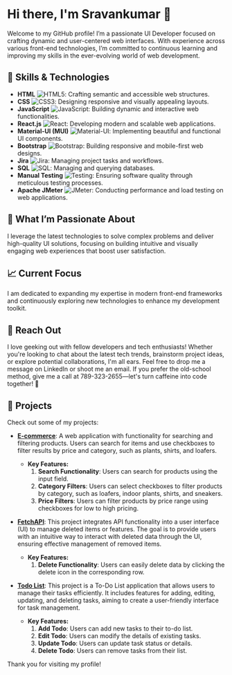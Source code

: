 # Hi there, I'm Sravankumar 👋

Welcome to my GitHub profile! I’m a passionate UI Developer focused on crafting dynamic and user-centered web interfaces. With experience across various front-end technologies, I’m committed to continuous learning and improving my skills in the ever-evolving world of web development.

## 🚀 Skills & Technologies

- **HTML** ![HTML5](https://img.shields.io/badge/HTML5-E34F26?style=flat&logo=html5&logoColor=white): Crafting semantic and accessible web structures.
- **CSS** ![CSS3](https://img.shields.io/badge/CSS3-1572B6?style=flat&logo=css3&logoColor=white): Designing responsive and visually appealing layouts.
- **JavaScript** ![JavaScript](https://img.shields.io/badge/JavaScript-F7DF1C?style=flat&logo=javascript&logoColor=black): Building dynamic and interactive web functionalities.
- **React.js** ![React](https://img.shields.io/badge/React-61DAFB?style=flat&logo=react&logoColor=black): Developing modern and scalable web applications.
- **Material-UI (MUI)** ![Material-UI](https://img.shields.io/badge/Material--UI-0081CB?style=flat&logo=mui&logoColor=white): Implementing beautiful and functional UI components.
- **Bootstrap** ![Bootstrap](https://img.shields.io/badge/Bootstrap-7952B3?style=flat&logo=bootstrap&logoColor=white): Building responsive and mobile-first web designs.
- **Jira** ![Jira](https://img.shields.io/badge/Jira-0052CC?style=flat&logo=jira&logoColor=white): Managing project tasks and workflows.
- **SQL** ![SQL](https://img.shields.io/badge/SQL-003B57?style=flat&logo=postgresql&logoColor=white): Managing and querying databases.
- **Manual Testing** ![Testing](https://img.shields.io/badge/Manual_Testing-4CAF50?style=flat&logo=testing-library&logoColor=white): Ensuring software quality through meticulous testing processes.
- **Apache JMeter** ![JMeter](https://img.shields.io/badge/Apache_JMeter-D22128?style=flat&logo=apache-jmeter&logoColor=white): Conducting performance and load testing on web applications.



## 🌟 What I’m Passionate About

I leverage the latest technologies to solve complex problems and deliver high-quality UI solutions, focusing on building intuitive and visually engaging web experiences that boost user satisfaction.

## 📈 Current Focus

I am dedicated to expanding my expertise in modern front-end frameworks and continuously exploring new technologies to enhance my development toolkit.

## 💬 Reach Out   

I love geeking out with fellow developers and tech enthusiasts! Whether you're looking to chat about the latest tech trends, brainstorm project ideas, or explore potential collaborations, I'm all ears. Feel free to drop me a message on LinkedIn or shoot me an email. If you prefer the old-school method, give me a call at 789-323-2655—let's turn caffeine into code together! 🚀

## 📂 Projects

Check out some of my projects:

- **[E-commerce](https://gilded-chebakia-5ba6a7.netlify.app/)**: A web application with functionality for searching and filtering products. Users can search for items and use checkboxes to filter results by price and category, such as plants, shirts, and loafers.
  - **Key Features:**
    1. **Search Functionality**: Users can search for products using the input field.
    2. **Category Filters**: Users can select checkboxes to filter products by category, such as loafers, indoor plants, shirts, and sneakers.
    3. **Price Filters**: Users can filter products by price range using checkboxes for low to high pricing.

- **[FetchAPI](https://roaring-belekoy-8b6c48.netlify.app/)**: This project integrates API functionality into a user interface (UI) to manage deleted items or features. The goal is to provide users with an intuitive way to interact with deleted data through the UI, ensuring effective management of removed items.
  - **Key Features:**
    1. **Delete Functionality**: Users can easily delete data by clicking the delete icon in the corresponding row.

- **[Todo List](https://adding-element-table.netlify.app/)**: This project is a To-Do List application that allows users to manage their tasks efficiently. It includes features for adding, editing, updating, and deleting tasks, aiming to create a user-friendly interface for task management.
  - **Key Features:**
    1. **Add Todo**: Users can add new tasks to their to-do list.
    2. **Edit Todo**: Users can modify the details of existing tasks.
    3. **Update Todo**: Users can update task status or details.
    4. **Delete Todo**: Users can remove tasks from their list.


Thank you for visiting my profile!
